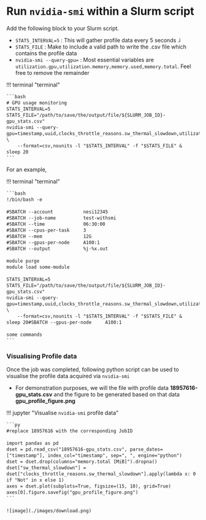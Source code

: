 # Run `nvidia-smi` within a Slurm script 


Add the following block to your Slurm script. 

* `STATS_INTERVAL=5` : This will gather profile data every 5 seconds .i
* `STATS_FILE` : Make to include a valid path to write the .csv file which contains the profile data
* `nvidia-smi --query-gpu=` : Most essential variables are `utilization.gpu,utilization.memory,memory.used,memory.total`. Feel free to remove the remainder

!!! terminal "terminal"

    ```bash
    # GPU usage monitoring
    STATS_INTERVAL=5
    STATS_FILE="/path/to/save/the/output/file/${SLURM_JOB_ID}-gpu_stats.csv"
    nvidia-smi --query-gpu=timestamp,uuid,clocks_throttle_reasons.sw_thermal_slowdown,utilization.gpu,utilization.memory,memory.used,memory.total,temperature.gpu,power.draw,clocks.current.sm \
        --format=csv,nounits -l "$STATS_INTERVAL" -f "$STATS_FILE" &
    sleep 20
    ```

For an example,

!!! terminal "terminal"

    ```bash
    !/bin/bash -e
    
    #SBATCH --account	        nesi12345
    #SBATCH --job-name	        test-withsmi
    #SBATCH --time		        06:30:00
    #SBATCH --cpus-per-task		3
    #SBATCH --mem		        12G
    #SBATCH --gpus-per-node     A100:1
    #SBATCH --output 	        %j-%x.out
    
    module purge
    module load some-module
    
    STATS_INTERVAL=5
    STATS_FILE="/path/to/save/the/output/file/${SLURM_JOB_ID}-gpu_stats.csv"
    nvidia-smi --query-gpu=timestamp,uuid,clocks_throttle_reasons.sw_thermal_slowdown,utilization.gpu,utilization.memory,memory.used,memory.total,temperature.gpu,power.draw,clocks.current.sm \
        --format=csv,nounits -l "$STATS_INTERVAL" -f "$STATS_FILE" &
    sleep 20#SBATCH --gpus-per-node     A100:1
    
    some commands
    ```

### Visualising Profile data

Once the job was completed, following python script can be used to visualise the profile data acquired via `nvidia-smi`

* For demonstration purposes, we will the file with profile data **18957616-gpu_stats.csv** and the figure to be generated based on that data **gpu_profile_figure.png**

!!! jupyter "Visualise `nvidia-smi` profile data"

    ```py
    #replace 18957616 with the corresponding JobID
    
    import pandas as pd
    dset = pd.read_csv("18957616-gpu_stats.csv", parse_dates=["timestamp"], index_col="timestamp", sep=", ", engine="python")
    dset = dset.drop(columns="memory.total [MiB]").dropna()
    dset["sw_thermal_slowdown"] = dset["clocks_throttle_reasons.sw_thermal_slowdown"].apply(lambda x: 0 if "Not" in x else 1)
    axes = dset.plot(subplots=True, figsize=(15, 10), grid=True)
    axes[0].figure.savefig("gpu_profile_figure.png")
    ```
    
    ![image](./images/download.png)